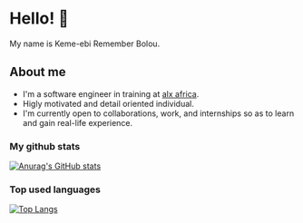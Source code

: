 # Hello! 👋
My name is Keme-ebi Remember Bolou.

## About me
- I'm a software engineer in training at [alx africa](https://alxafrica.com).
- Higly motivated and detail oriented individual.
- I'm currently open to collaborations, work, and internships so as to learn and gain real-life experience.

### My github stats
[![Anurag's GitHub stats](https://github-readme-stats.vercel.app/api?username=keme-ebi&show_icons=true&theme=transparent)](https://github.com/anuraghazra/github-readme-stats)

### Top used languages
[![Top Langs](https://github-readme-stats.vercel.app/api/top-langs/?username=keme-ebi)](https://github.com/anuraghazra/github-readme-stats)
